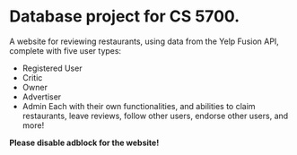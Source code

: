 # Database project for CS 5700.

A website for reviewing restaurants, using data from the Yelp Fusion API, complete with five user types:
* Registered User
* Critic
* Owner
* Advertiser
* Admin
Each with their own functionalities, and abilities to claim restaurants, leave reviews, follow other users, endorse other users, and more!

**Please disable adblock for the website!**
